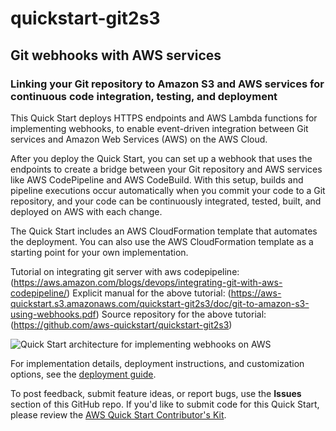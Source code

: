 # quickstart-git2s3
## Git webhooks with AWS services
### Linking your Git repository to Amazon S3 and AWS services for continuous code integration, testing, and deployment 

This Quick Start deploys HTTPS endpoints and AWS Lambda functions for implementing webhooks, to enable event-driven integration between Git services and Amazon Web Services (AWS) on the AWS Cloud.

After you deploy the Quick Start, you can set up a webhook that uses the endpoints to create a bridge between your Git repository and AWS services like AWS CodePipeline and AWS CodeBuild. With this setup, builds and pipeline executions occur automatically when you commit your code to a Git repository, and your code can be continuously integrated, tested, built, and deployed on AWS with each change. 

The Quick Start includes an AWS CloudFormation template that automates the deployment. You can also use the AWS CloudFormation template as a starting point for your own implementation.

Tutorial on integrating git server with aws codepipeline: (https://aws.amazon.com/blogs/devops/integrating-git-with-aws-codepipeline/)
Explicit manual for the above tutorial: (https://aws-quickstart.s3.amazonaws.com/quickstart-git2s3/doc/git-to-amazon-s3-using-webhooks.pdf)
Source repository for the above tutorial: (https://github.com/aws-quickstart/quickstart-git2s3)

![Quick Start architecture for implementing webhooks on AWS](https://d0.awsstatic.com/partner-network/QuickStart/datasheets/git-to-s3-webhooks-architecture-on-aws.png)

For implementation details, deployment instructions, and customization options, see the [deployment guide](https://fwd.aws/QQBRr).

To post feedback, submit feature ideas, or report bugs, use the **Issues** section of this GitHub repo.
If you'd like to submit code for this Quick Start, please review the [AWS Quick Start Contributor's Kit](https://aws-quickstart.github.io/). 
